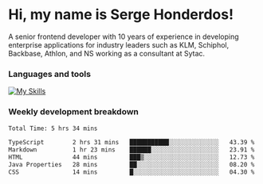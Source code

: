 # Hi, my name is Serge Honderdos!

A senior frontend developer with 10 years of experience in developing enterprise applications for industry leaders such as KLM, Schiphol, Backbase, Athlon, and NS working as a consultant at Sytac.

### Languages and tools
[![My Skills](https://skillicons.dev/icons?i=js,ts,angular,react,vue,nodejs,sqlite,postgres,mongodb,git,azure)](#)

### Weekly development breakdown
<!--START_SECTION:waka-->

```txt
Total Time: 5 hrs 34 mins

TypeScript        2 hrs 31 mins   ███████████░░░░░░░░░░░░░░   43.39 %
Markdown          1 hr 23 mins    ██████░░░░░░░░░░░░░░░░░░░   23.91 %
HTML              44 mins         ███▒░░░░░░░░░░░░░░░░░░░░░   12.73 %
Java Properties   28 mins         ██░░░░░░░░░░░░░░░░░░░░░░░   08.20 %
CSS               14 mins         █░░░░░░░░░░░░░░░░░░░░░░░░   04.30 %
```

<!--END_SECTION:waka-->
